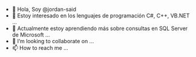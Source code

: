 - 👋 Hola, Soy @jordan-said
- 👀 Estoy interesado en los lenguajes de programación C#, C++, VB.NET ...
- 🌱 Actualmente estoy aprendiendo más sobre consultas en SQL Server de Microsoft ...
- 💞️ I’m looking to collaborate on ...
- 📫 How to reach me ...

<!---
jordan-said/jordan-said is a ✨ special ✨ repository because its `README.md` (this file) appears on your GitHub profile.
You can click the Preview link to take a look at your changes.
--->
